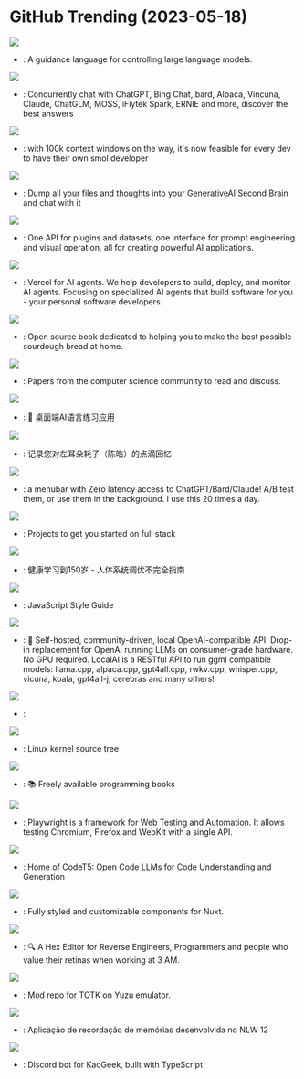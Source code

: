 # GitHub Trending (2023-05-18)

![](https://img.shields.io/badge/Jupyter%20Notebook-New%201-green?style=flat-square&logo=appveyor)
- [](https://github.comundefined): A guidance language for controlling large language models.

![](https://img.shields.io/badge/JavaScript-New%20646-green?style=flat-square&logo=appveyor)
- [](https://github.comundefined): Concurrently chat with ChatGPT, Bing Chat, bard, Alpaca, Vincuna, Claude, ChatGLM, MOSS, iFlytek Spark, ERNIE and more, discover the best answers

![](https://img.shields.io/badge/Python-New%201-green?style=flat-square&logo=appveyor)
- [](https://github.comundefined): with 100k context windows on the way, it's now feasible for every dev to have their own smol developer

![](https://img.shields.io/badge/Python-New%20974-green?style=flat-square&logo=appveyor)
- [](https://github.comundefined): Dump all your files and thoughts into your GenerativeAI Second Brain and chat with it

![](https://img.shields.io/badge/TypeScript-New%20439-green?style=flat-square&logo=appveyor)
- [](https://github.comundefined): One API for plugins and datasets, one interface for prompt engineering and visual operation, all for creating powerful AI applications.

![](https://img.shields.io/badge/Python-New%2095-green?style=flat-square&logo=appveyor)
- [](https://github.comundefined): Vercel for AI agents. We help developers to build, deploy, and monitor AI agents. Focusing on specialized AI agents that build software for you - your personal software developers.

![](https://img.shields.io/badge/TeX-New%20178-green?style=flat-square&logo=appveyor)
- [](https://github.comundefined): Open source book dedicated to helping you to make the best possible sourdough bread at home.

![](https://img.shields.io/badge/Shell-New%2065-green?style=flat-square&logo=appveyor)
- [](https://github.comundefined): Papers from the computer science community to read and discuss.

![](https://img.shields.io/badge/TypeScript-New%2032-green?style=flat-square&logo=appveyor)
- [](https://github.comundefined): 🤖️ 桌面端AI语言练习应用

![](https://img.shields.io/badge/none-New%20494-green?style=flat-square&logo=appveyor)
- [](https://github.comundefined): 记录您对左耳朵耗子（陈皓）的点滴回忆

![](https://img.shields.io/badge/HTML-New%2026-green?style=flat-square&logo=appveyor)
- [](https://github.comundefined): a menubar with Zero latency access to ChatGPT/Bard/Claude! A/B test them, or use them in the background. I use this 20 times a day.

![](https://img.shields.io/badge/none-New%20195-green?style=flat-square&logo=appveyor)
- [](https://github.comundefined): Projects to get you started on full stack

![](https://img.shields.io/badge/none-New%20398-green?style=flat-square&logo=appveyor)
- [](https://github.comundefined): 健康学习到150岁 - 人体系统调优不完全指南

![](https://img.shields.io/badge/JavaScript-New%20187-green?style=flat-square&logo=appveyor)
- [](https://github.comundefined): JavaScript Style Guide

![](https://img.shields.io/badge/Go-New%20254-green?style=flat-square&logo=appveyor)
- [](https://github.comundefined): 🤖 Self-hosted, community-driven, local OpenAI-compatible API. Drop-in replacement for OpenAI running LLMs on consumer-grade hardware. No GPU required. LocalAI is a RESTful API to run ggml compatible models: llama.cpp, alpaca.cpp, gpt4all.cpp, rwkv.cpp, whisper.cpp, vicuna, koala, gpt4all-j, cerebras and many others!

![](https://img.shields.io/badge/HTML-New%2013-green?style=flat-square&logo=appveyor)
- [](https://github.comundefined): 

![](https://img.shields.io/badge/C-New%2088-green?style=flat-square&logo=appveyor)
- [](https://github.comundefined): Linux kernel source tree

![](https://img.shields.io/badge/none-New%20130-green?style=flat-square&logo=appveyor)
- [](https://github.comundefined): 📚 Freely available programming books

![](https://img.shields.io/badge/TypeScript-New%20201-green?style=flat-square&logo=appveyor)
- [](https://github.comundefined): Playwright is a framework for Web Testing and Automation. It allows testing Chromium, Firefox and WebKit with a single API.

![](https://img.shields.io/badge/Python-New%2099-green?style=flat-square&logo=appveyor)
- [](https://github.comundefined): Home of CodeT5: Open Code LLMs for Code Understanding and Generation

![](https://img.shields.io/badge/Vue-New%2060-green?style=flat-square&logo=appveyor)
- [](https://github.comundefined): Fully styled and customizable components for Nuxt.

![](https://img.shields.io/badge/C%2B%2B-New%20152-green?style=flat-square&logo=appveyor)
- [](https://github.comundefined): 🔍 A Hex Editor for Reverse Engineers, Programmers and people who value their retinas when working at 3 AM.

![](https://img.shields.io/badge/none-New%2045-green?style=flat-square&logo=appveyor)
- [](https://github.comundefined): Mod repo for TOTK on Yuzu emulator.

![](https://img.shields.io/badge/TypeScript-New%2023-green?style=flat-square&logo=appveyor)
- [](https://github.comundefined): Aplicação de recordação de memórias desenvolvida no NLW 12

![](https://img.shields.io/badge/TypeScript-New%2016-green?style=flat-square&logo=appveyor)
- [](https://github.comundefined): Discord bot for KaoGeek, built with TypeScript

